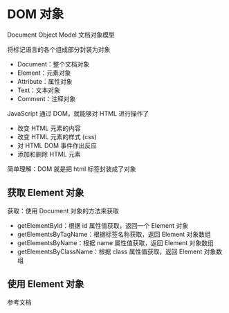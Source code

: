 # DOM 对象

Document Object Model 文档对象模型

将标记语言的各个组成部分封装为对象
- Document：整个文档对象
- Element：元素对象
- Attribute：属性对象
- Text：文本对象
- Comment：注释对象

JavaScript 通过 DOM，就能够对 HTML 进行操作了
- 改变 HTML 元素的内容
- 改变 HTML 元素的样式 (css)
- 对 HTML DOM 事件作出反应
- 添加和删除 HTML 元素

简单理解：DOM 就是把 html 标签封装成了对象

## 获取 Element 对象

获取：使用 Document 对象的方法来获取
- getElementByld：根据 id 属性值获取，返回一个 Element 对象
- getElementsByTagName：根据标签名称获取，返回 Element 对象数组
- getElementsByName：根据 name 属性值获取，返回 Element 对象数组
- getElementsByClassName：根据 class 属性值获取，返回 Element 对象数组

## 使用 Element 对象

参考文档





